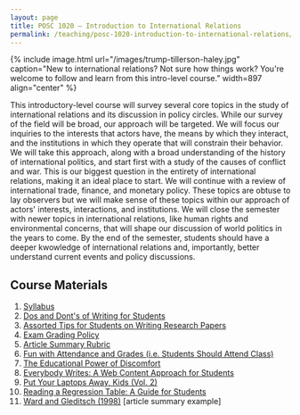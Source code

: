 ```yaml
---
layout: page
title: POSC 1020 – Introduction to International Relations
permalink: /teaching/posc-1020-introduction-to-international-relations/
---
```


{% include image.html url="/images/trump-tillerson-haley.jpg" caption="New to international relations? Not sure how things work? You're welcome to follow and learn from this intro-level course." width=897 align="center" %}

This introductory-level course will survey several core topics in the study of international relations and its discussion in policy circles. While our survey of the field will be broad, our approach will be targeted. We will focus our inquiries to the interests that actors have, the means by which they interact, and the institutions in which they operate that will constrain their behavior. We will take this approach, along with a broad understanding of the history of international politics, and start first with a study of the causes of conflict and war. This is our biggest question in the entirety of international relations, making it an ideal place to start. We will continue with a review of international trade, finance, and monetary policy. These topics are obtuse to lay observers but we will make sense of these topics within our approach of actors' interests, interactions, and institutions. We will close the semester with newer topics in international relations, like human rights and environmental concerns, that will shape our discussion of world politics in the years to come. By the end of the semester, students should have a deeper kwowledge of international relations and, importantly, better understand current events and policy discussions.

## Course Materials

1. [Syllabus](https://www.dropbox.com/s/nwofa0ii76nj6ok/posc1020-fall2017-syllabus.pdf?dl=0)
2. [Dos and Dont's of Writing for Students](http://svmiller.com/blog/2015/06/dos-and-donts-of-writing-for-students/)
3. [Assorted Tips for Students on Writing Research Papers](http://svmiller.com/blog/2015/12/assorted-tips-students-research-papers/)
4. [Exam Grading Policy](https://www.dropbox.com/s/apihjs7di81aqcv/svm-exam-grading-policy.pdf?dl=0)
5. [Article Summary Rubric](https://www.dropbox.com/s/to9utnkmlywu276/posc1020-article-summary-rubric.pdf?dl=0)
6. [Fun with Attendance and Grades (i.e. Students Should Attend Class)](http://svmiller.com/blog/2016/05/fun-with-attendance-grades/)
7. [The Educational Power of Discomfort](http://svmiller.com/blog/2016/05/educational-power-discomfort/)
8. [Everybody Writes: A Web Content Approach for Students](http://svmiller.com/blog/2016/05/everybody-writes-academic/)
9. [Put Your Laptops Away, Kids (Vol. 2)](http://svmiller.com/blog/2016/05/put-your-laptops-away-2/)
10. [Reading a Regression Table: A Guide for Students](http://svmiller.com/blog/2014/08/reading-a-regression-table-a-guide-for-students/)
11. [Ward and Gleditsch (1998)](https://www.dropbox.com/s/2zs0m2upcvuq3vf/svm-notes-wardgleditsch1998dp.pdf?dl=0) [article summary example]